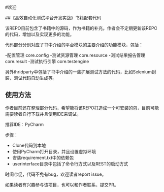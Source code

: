 #欢迎

##《高效自动化测试平台开发实战》书籍配套代码

该REPO目前包含了书籍中的源码，作为书籍的补充，作者会不定期更新该REPO的代码，增加以及实现更多的功能。

代码部分分别对应了书中介绍的平台模块的主要介绍的功能模块，包括：

-配置管理 core.config
-测试资源管理 core.resource
-测试结果报告管理 core.result
-测试执行引擎 core.testengine

另外thridparty中包括了书中介绍的一些扩展测试方法的代码，比如Selenium封装，测试代码自动生成等。

## 使用方法

作者目前还在整理部分代码，希望能将该REPO打造成一个可安装的包，目前可能需要读者自行下载并且使用IDE来调试。

推荐IDE：PyCharm

步骤：
- Clone代码到本地
- 使用PyCharm打开目录，并且设置虚拟环境
- 安装requirement.txt中的依赖包
- userinterface目录中包括了命令行方式以及REST的启动方式

时间仓促，代码不免有bug，欢迎读者report issue。

如果读者有兴趣参与该项目，也可以和作者联系，提交PR。





